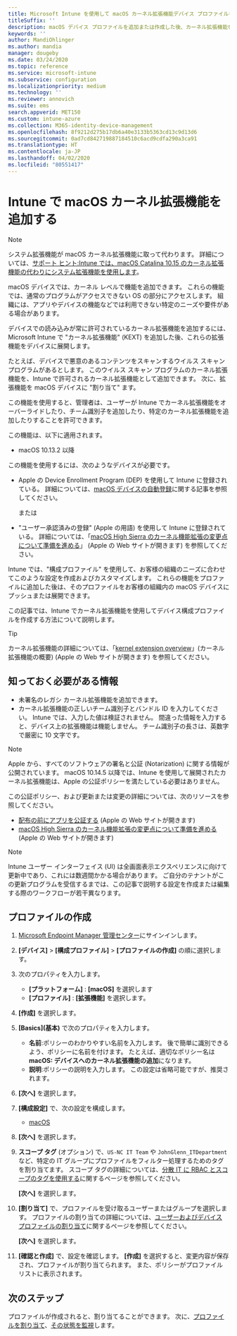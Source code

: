 ```yaml
---
title: Microsoft Intune を使用して macOS カーネル拡張機能デバイス プロファイルを作成する - Azure | Microsoft Docs
titleSuffix: ''
description: macOS デバイス プロファイルを追加または作成した後、カーネル拡張機能を構成して、Microsoft Intune でのユーザーによるオーバーライド、チーム識別子の追加、バンドルとチーム識別子を許可します。
keywords: ''
author: MandiOhlinger
ms.author: mandia
manager: dougeby
ms.date: 03/24/2020
ms.topic: reference
ms.service: microsoft-intune
ms.subservice: configuration
ms.localizationpriority: medium
ms.technology: ''
ms.reviewer: annovich
ms.suite: ems
search.appverid: MET150
ms.custom: intune-azure
ms.collection: M365-identity-device-management
ms.openlocfilehash: 8f9212d275b17db6a40e3133b5363cd13c9d13d6
ms.sourcegitcommit: 0ad7cd842719887184510c6acd9cdfa290a3ca91
ms.translationtype: HT
ms.contentlocale: ja-JP
ms.lasthandoff: 04/02/2020
ms.locfileid: "80551417"
---
```

# <a name="add-macos-kernel-extensions-in-intune"></a>Intune で macOS カーネル拡張機能を追加する

> [!NOTE]
> システム拡張機能が macOS カーネル拡張機能に取って代わります。 詳細については、[サポート ヒント:Intune では、macOS Catalina 10.15 のカーネル拡張機能の代わりにシステム拡張機能を使用します](https://techcommunity.microsoft.com/t5/intune-customer-success/support-tip-using-system-extensions-instead-of-kernel-extensions/ba-p/1191413)。

macOS デバイスでは、カーネル レベルで機能を追加できます。 これらの機能では、通常のプログラムがアクセスできない OS の部分にアクセスします。 組織には、アプリやデバイスの機能などでは利用できない特定のニーズや要件がある場合があります。 

デバイスでの読み込みが常に許可されているカーネル拡張機能を追加するには、Microsoft Intune で "カーネル拡張機能" (KEXT) を追加した後、これらの拡張機能をデバイスに展開します。

たとえば、デバイスで悪意のあるコンテンツをスキャンするウイルス スキャン プログラムがあるとします。 このウイルス スキャン プログラムのカーネル拡張機能を、Intune で許可されるカーネル拡張機能として追加できます。 次に、拡張機能を macOS デバイスに "割り当て" ます。

この機能を使用すると、管理者は、ユーザーが Intune でカーネル拡張機能をオーバーライドしたり、チーム識別子を追加したり、特定のカーネル拡張機能を追加したりすることを許可できます。

この機能は、以下に適用されます。

- macOS 10.13.2 以降

この機能を使用するには、次のようなデバイスが必要です。

- Apple の Device Enrollment Program (DEP) を使用して Intune に登録されている。 詳細については、[macOS デバイスの自動登録](../enrollment/device-enrollment-program-enroll-macos.md)に関する記事を参照してください。

  または

- "ユーザー承認済みの登録" (Apple の用語) を使用して Intune に登録されている。 詳細については、「[macOS High Sierra のカーネル機能拡張の変更点について準備を進める](https://support.apple.com/en-us/HT208019)」 (Apple の Web サイトが開きます) を参照してください。

Intune では、"構成プロファイル" を使用して、お客様の組織のニーズに合わせてこのような設定を作成およびカスタマイズします。 これらの機能をプロファイルに追加した後は、そのプロファイルをお客様の組織内の macOS デバイスにプッシュまたは展開できます。

この記事では、Intune でカーネル拡張機能を使用してデバイス構成プロファイルを作成する方法について説明します。

> [!TIP]
> カーネル拡張機能の詳細については、「[kernel extension overview](https://developer.apple.com/library/archive/documentation/Darwin/Conceptual/KernelProgramming/Extend/Extend.html)」(カーネル拡張機能の概要) (Apple の Web サイトが開きます) を参照してください。

## <a name="what-you-need-to-know"></a>知っておく必要がある情報

- 未署名のレガシ カーネル拡張機能を追加できます。
- カーネル拡張機能の正しいチーム識別子とバンドル ID を入力してください。 Intune では、入力した値は検証されません。 間違った情報を入力すると、デバイス上の拡張機能は機能しません。 チーム識別子の長さは、英数字で厳密に 10 文字です。 

> [!NOTE]
> Apple から、すべてのソフトウェアの署名と公証 (Notarization) に関する情報が公開されています。 macOS 10.14.5 以降では、Intune を使用して展開されたカーネル拡張機能は、Apple の公証ポリシーを満たしている必要はありません。
>
> この公証ポリシー、および更新または変更の詳細については、次のリソースを参照してください。
>
> - [配布の前にアプリを公証する](https://developer.apple.com/documentation/security/notarizing_your_app_before_distribution) (Apple の Web サイトが開きます) 
> - [macOS High Sierra のカーネル機能拡張の変更点について準備を進める](https://support.apple.com/en-us/HT208019) (Apple の Web サイトが開きます)

> [!NOTE]
> Intune ユーザー インターフェイス (UI) は全画面表示エクスペリエンスに向けて更新中であり、これには数週間かかる場合があります。 ご自分のテナントがこの更新プログラムを受信するまでは、この記事で説明する設定を作成または編集する際のワークフローが若干異なります。

## <a name="create-the-profile"></a>プロファイルの作成

1. [Microsoft Endpoint Manager 管理センター](https://go.microsoft.com/fwlink/?linkid=2109431)にサインインします。
2. **[デバイス]**  >  **[構成プロファイル]**  >  **[プロファイルの作成]** の順に選択します。
3. 次のプロパティを入力します。

    - **[プラットフォーム]** : **[macOS]** を選択します
    - **[プロファイル]** : **[拡張機能]** を選択します。

4. **[作成]** を選択します。
5. **[Basics]\(基本\)** で次のプロパティを入力します。

    - **名前**:ポリシーのわかりやすい名前を入力します。 後で簡単に識別できるよう、ポリシーに名前を付けます。 たとえば、適切なポリシー名は **macOS: デバイスへのカーネル拡張機能の追加**になります。
    - **説明**:ポリシーの説明を入力します。 この設定は省略可能ですが、推奨されます。

6. **[次へ]** を選択します。

7. **[構成設定]** で、次の設定を構成します。

    - [macOS](kernel-extensions-settings-macos.md)

8. **[次へ]** を選択します。
9. **スコープ タグ** (オプション) で、`US-NC IT Team` や `JohnGlenn_ITDepartment` など、特定の IT グループにプロファイルをフィルター処理するためのタグを割り当てます。 スコープ タグの詳細については、[分散 IT に RBAC とスコープのタグを使用する](../fundamentals/scope-tags.md)に関するページを参照してください。

    **[次へ]** を選択します。

10. **[割り当て]** で、プロファイルを受け取るユーザーまたはグループを選択します。 プロファイルの割り当ての詳細については、[ユーザーおよびデバイス プロファイルの割り当て](device-profile-assign.md)に関するページを参照してください。

    **[次へ]** を選択します。

11. **[確認と作成]** で、設定を確認します。 **[作成]** を選択すると、変更内容が保存され、プロファイルが割り当てられます。 また、ポリシーがプロファイル リストに表示されます。

## <a name="next-steps"></a>次のステップ

プロファイルが作成されると、割り当てることができます。 次に、[プロファイルを割り当て](device-profile-assign.md)、[その状態を監視](device-profile-monitor.md)します。
